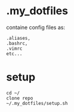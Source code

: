 # .my_dotfiles
containe config files as:

    .aliases,
    .bashrc,
    .vimrc
    etc...
    
# setup
    cd ~/
    clone repo
    ~/.my_dotfiles/setup.sh
 

